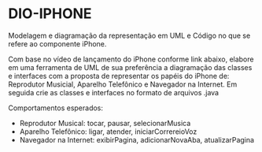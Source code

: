 # DIO-IPHONE

Modelagem e diagramação da representação em UML e Código no que se refere ao componente iPhone.

Com base no vídeo de lançamento do iPhone conforme link abaixo, elabore em uma ferramenta de UML de sua preferência a diagramação das classes e interfaces com a proposta de representar os papéis do iPhone de: Reprodutor Musicial, Aparelho Telefônico e Navegador na Internet. Em seguida crie as classes e interfaces no formato de arquivos .java

Comportamentos esperados:

- Reprodutor Musical: tocar, pausar, selecionarMusica
- Aparelho Telefônico: ligar, atender, iniciarCorrereioVoz
- Navegador na Internet: exibirPagina, adicionarNovaAba, atualizarPagina
